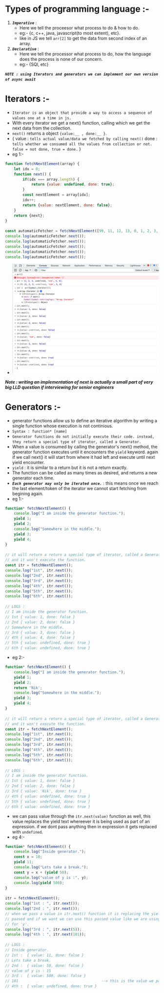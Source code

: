 # Types of programming language :-
1. ***`Imperative`*** :
    - Here we tell the proceesor what process to do & how to do.
    - eg:- {c, c++, java, javascript(to most extent), etc}.
    - like in JS we tell `arr[2]` to get the data from second index of an array.
2. ***`Declarative`*** :
    - Here we tell the processor what process to do, how the language does the process is none of our concern.
    - eg:- {SQl, etc}

***`NOTE : using Iterators and generators we can implement our own version of async await`***

# Iterators :-
- `Iterator is an object that provide a way to access a sequence of values one at a time in js.`
- With every iterator we get a next() function, calling which we get the next data from the collection.
- `next()` returns a object `{value:__ , done:__ }`.
- {
    value : `tells actual value/data we fetched by calling next()`
    done  : `tells whether we consumed all the values from collection or not. false = not done, true = done.`
}
- eg 1:-
```js
function fetchNextElement(array) {
    let idx = 0;
    function next() {
        if(idx === array.length) {
            return {value: undefined, done: true};
        }
        const nextElement = array[idx];
        idx++;
        return {value: nextElement, done: false};
    }
    return {next};
}

const automaticFetcher = fetchNextElement([99, 11, 12, 13, 0, 1, 2, 3, 4]);
console.log(automaticFetcher.next());
console.log(automaticFetcher.next());
console.log(automaticFetcher.next());
console.log(automaticFetcher.next());
console.log(automaticFetcher.next());
```
- ![iterator-image](../Images/Screenshot%202023-06-14%20at%208.53.58%20PM.png)

***Note : writing an implementation of next is actually a small part of very big LLD question if interviewing for senior engineers***

# Generators :-
- generator functions allow us to define an iterative algorithm by writing a single function whose execution is not continious.
- `Syntax : function* [name]`
- `Generator functions do not initially execute their code. instead, they return a special type of iterator, called a Generator.` 
- When a value is consumed by calling the generator's next() method, the generator function executes until it encounters the `yield` keyword. again if we call next() it will start from where it had left and execute until next yield encounter.
- `yield` : it is similar to a return but it is not a return exactly.
- The function can be called as many times as desired, and returns a new generator each time. 
- ***`Each generator may only be iterated once.`*** : this means once we reach the last element/token of the iterator we cannot start fetching from begining again.
- eg 1:-
```js
function* fetchNextElement() {
    console.log("I am inside the generator function.");
    yield 1;
    yield 2;
    console.log("Somewhere in the middle.");
    yield 3;
    yield 4;
}

// it will return a return a special type of iterator, called a Generator, 
// and it won't execute the function.
const itr = fetchNextElement(); 
console.log("1st", itr.next());
console.log("2nd", itr.next());
console.log("3rd", itr.next());
console.log("4th", itr.next());
console.log("5th", itr.next());
console.log("6th", itr.next());

// LOGS :
// I am inside the generator function.
// 1st { value: 1, done: false }
// 2nd { value: 2, done: false }
// Somewhere in the middle.
// 3rd { value: 3, done: false }
// 4th { value: 4, done: false }
// 5th { value: undefined, done: true }
// 6th { value: undefined, done: true }
```
- eg 2:-
```js
function* fetchNextElement() {
    console.log("I am inside the generator function.");
    yield 1;
    yield 2;
    return 'Nik';
    console.log("Somewhere in the middle.");
    yield 3;
    yield 4;
}

// it will return a return a special type of iterator, called a Generator, 
// and it won't execute the function.
const itr = fetchNextElement(); 
console.log("1st", itr.next());
console.log("2nd", itr.next());
console.log("3rd", itr.next());
console.log("4th", itr.next());
console.log("5th", itr.next());
console.log("6th", itr.next());

// LOGS :
// I am inside the generator function.
// 1st { value: 1, done: false }
// 2nd { value: 2, done: false }
// 3rd { value: 'Nik', done: true }
// 4th { value: undefined, done: true }
// 5th { value: undefined, done: true }
// 6th { value: undefined, done: true }
```
- we can pass value through the `itr.next(value)` function as well, this value replaces the yield text whereever it is being used as part of an expression. if we dont pass anything then in expression it gets replaced with `undefined`.
- eg 4:-
```js
function* fetchNextElement() {
    console.log("Inside generator.");
    const x = 10;
    yield 11;
    console.log("Lets take a break.");
    const y = x + (yield 50);
    console.log("value of y is :", y);
    console.log(yield 500);
}

itr = fetchNextElement();
console.log("1st : ", itr.next());
console.log("2nd : ", itr.next());
// when we pass a value in itr.next() function it is replacing the yield with the value 
// paased and if we want we can use this passed value like we are using it in the expression 
// for 'y'.
console.log("3rd : ", itr.next(5));
console.log("4th : ", itr.next(101));

// LOGS :
// Inside generator.
// 1st :  { value: 11, done: false }
// Lets take a break.
// 2nd :  { value: 50, done: false }
// value of y is : 15
// 3rd :  { value: 500, done: false }
// 101                                      --> this is the value we passed through next(101).
// 4th :  { value: undefined, done: true }
```